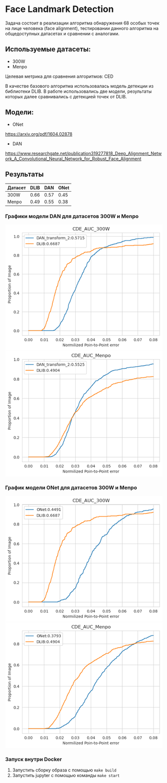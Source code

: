 # Face Landmark Detection

Задача состоит в реализации алгоритма обнаружения 68 особых точек на лице человека (face alignment), тестировании данного алгоритма на общедоступных датасетах и сравнении с аналогами.

## Используемые датасеты:
+ 300W
+ Menpo

Целевая метрика для сравнения алгоритмов: CED
 
В качестве базового алгоритма использовалась модель детекции из библиотеки DLIB. В работе использовались две модели, результаты которых далее сравнивались с детекцией точек от DLIB.

## Модели:
+ ONet 

https://arxiv.org/pdf/1604.02878
+ DAN

https://www.researchgate.net/publication319277818_Deep_Alignment_Network_A_Convolutional_Neural_Network_for_Robust_Face_Alignment

## Результаты

| Датасет  | DLIB |   DAN    |  ONet  |
| ---------| -----|--------- |------
| 300W     | 0.66 |   0.57   |  0.45 |      
| Menpo    | 0.49 |   0.55   |  0.38 | 

### Графики модели DAN для датасетов 300W и Menpo

![alt text](code/results/AUC_300W_DAN_tr2.png) ![alt text](code/results/AUC_Menpo_DAN_tr2.png)

### График модели ONet для датасетов 300W и Menpo

![alt text](code/results/AUC_300W_Onet.png) ![alt text](code/results/AUC_MenpoONet.png)

### Запуск внутри Docker

1. Запустить сборку образа с помощью `make build`
2. Запустить jupyter с помощью команды `make start`